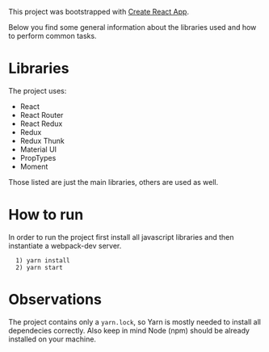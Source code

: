 This project was bootstrapped with [Create React App](https://github.com/facebookincubator/create-react-app).

Below you find some general information about the libraries used and how to perform common tasks.

# Libraries

The project uses:

- React
- React Router
- React Redux
- Redux
- Redux Thunk
- Material UI
- PropTypes
- Moment


Those listed are just the main libraries, others are used as well.

# How to run
In order to run the project first install all javascript libraries and then instantiate a webpack-dev server.

```
  1) yarn install
  2) yarn start
```

# Observations
The project contains only a `yarn.lock`, so Yarn is mostly needed to install all dependecies correctly. Also keep in mind Node (npm) should be already installed on your machine.